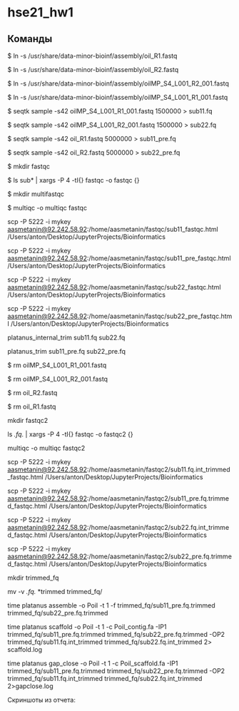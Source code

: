 # hse21_hw1
## Команды
$ ln -s /usr/share/data-minor-bioinf/assembly/oil_R1.fastq 

$ ln -s /usr/share/data-minor-bioinf/assembly/oil_R2.fastq

$ ln -s /usr/share/data-minor-bioinf/assembly/oilMP_S4_L001_R2_001.fastq

$ ln -s /usr/share/data-minor-bioinf/assembly/oilMP_S4_L001_R1_001.fastq

$ seqtk sample -s42 oilMP_S4_L001_R1_001.fastq 1500000 > sub11.fq   

$ seqtk sample -s42 oilMP_S4_L001_R2_001.fastq 1500000 > sub22.fq

$ seqtk sample -s42 oil_R1.fastq 5000000 > sub11_pre.fq

$ seqtk sample -s42 oil_R2.fastq 5000000 > sub22_pre.fq

$ mkdir fastqc

$ ls sub* | xargs -P 4 -tI{} fastqc -o fastqc {}

$ mkdir multifastqc   

$ multiqc -o multiqc fastqc

scp -P 5222 -i mykey aasmetanin@92.242.58.92:/home/aasmetanin/fastqc/sub11_fastqc.html /Users/anton/Desktop/JupyterProjects/Bioinformatics

scp -P 5222 -i mykey aasmetanin@92.242.58.92:/home/aasmetanin/fastqc/sub11_pre_fastqc.html /Users/anton/Desktop/JupyterProjects/Bioinformatics

scp -P 5222 -i mykey aasmetanin@92.242.58.92:/home/aasmetanin/fastqc/sub22_fastqc.html /Users/anton/Desktop/JupyterProjects/Bioinformatics

scp -P 5222 -i mykey aasmetanin@92.242.58.92:/home/aasmetanin/fastqc/sub22_pre_fastqc.html /Users/anton/Desktop/JupyterProjects/Bioinformatics

platanus_internal_trim sub11.fq  sub22.fq


platanus_trim  sub11_pre.fq sub22_pre.fq


$ rm oilMP_S4_L001_R1_001.fastq

$ rm oilMP_S4_L001_R2_001.fastq

$ rm oil_R2.fastq

$ rm oil_R1.fastq



mkdir fastqc2

ls *.fq.* | xargs -P 4 -tI{} fastqc -o fastqc2 {}

multiqc -o multiqc fastqc2


scp -P 5222 -i mykey aasmetanin@92.242.58.92:/home/aasmetanin/fastqc2/sub11.fq.int_trimmed_fastqc.html /Users/anton/Desktop/JupyterProjects/Bioinformatics

scp -P 5222 -i mykey aasmetanin@92.242.58.92:/home/aasmetanin/fastqc2/sub11_pre.fq.trimmed_fastqc.html /Users/anton/Desktop/JupyterProjects/Bioinformatics

scp -P 5222 -i mykey aasmetanin@92.242.58.92:/home/aasmetanin/fastqc2/sub22.fq.int_trimmed_fastqc.html /Users/anton/Desktop/JupyterProjects/Bioinformatics

scp -P 5222 -i mykey aasmetanin@92.242.58.92:/home/aasmetanin/fastqc2/sub22_pre.fq.trimmed_fastqc.html /Users/anton/Desktop/JupyterProjects/Bioinformatics


mkdir trimmed_fq

mv -v *.fq.* *trimmed trimmed_fq/


time platanus assemble -o Poil -t 1 -f trimmed_fq/sub11_pre.fq.trimmed trimmed_fq/sub22_pre.fq.trimmed

time platanus scaffold -o Poil -t 1 -c Poil_contig.fa -IP1 trimmed_fq/sub11_pre.fq.trimmed trimmed_fq/sub22_pre.fq.trimmed -OP2 trimmed_fq/sub11.fq.int_trimmed trimmed_fq/sub22.fq.int_trimmed 2> scaffold.log

time platanus gap_close -o Poil -t 1 -c Poil_scaffold.fa -IP1 trimmed_fq/sub11_pre.fq.trimmed trimmed_fq/sub22_pre.fq.trimmed -OP2 trimmed_fq/sub11.fq.int_trimmed trimmed_fq/sub22.fq.int_trimmed 2>gapclose.log

Скриншоты из отчета:
